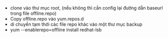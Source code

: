 - clone vào thư mục root, (nếu không thì cần config lại đường dẫn baseurl trong file offline.repo)
- Copy offline.repo vào yum.repos.d
- di chuyển tạm thời các file repo khác vào một thư mục backup 
- yum --enablerepo=offline install redhat-lsb